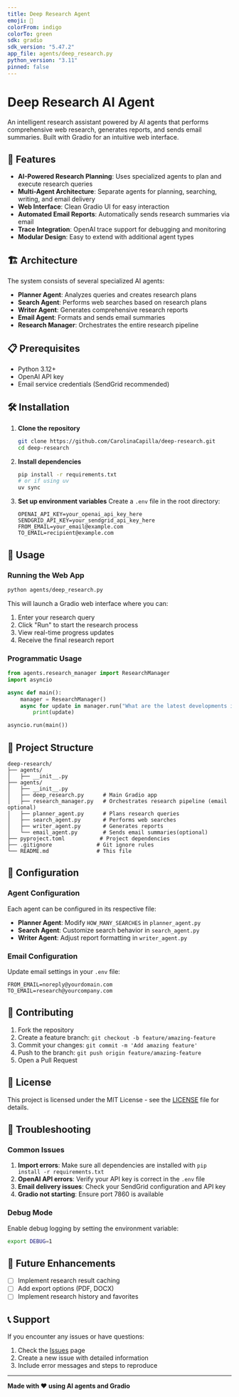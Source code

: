 ```yaml
---
title: Deep Research Agent
emoji: 🔎
colorFrom: indigo
colorTo: green
sdk: gradio
sdk_version: "5.47.2"
app_file: agents/deep_research.py
python_version: "3.11"
pinned: false
---
```


# Deep Research AI Agent

An intelligent research assistant powered by AI agents that performs comprehensive web research, generates reports, and sends email summaries. Built with Gradio for an intuitive web interface.

## 🚀 Features

- **AI-Powered Research Planning**: Uses specialized agents to plan and execute research queries
- **Multi-Agent Architecture**: Separate agents for planning, searching, writing, and email delivery
- **Web Interface**: Clean Gradio UI for easy interaction
- **Automated Email Reports**: Automatically sends research summaries via email
- **Trace Integration**: OpenAI trace support for debugging and monitoring
- **Modular Design**: Easy to extend with additional agent types

## 🏗️ Architecture

The system consists of several specialized AI agents:

- **Planner Agent**: Analyzes queries and creates research plans
- **Search Agent**: Performs web searches based on research plans
- **Writer Agent**: Generates comprehensive research reports
- **Email Agent**: Formats and sends email summaries
- **Research Manager**: Orchestrates the entire research pipeline

## 📋 Prerequisites

- Python 3.12+
- OpenAI API key
- Email service credentials (SendGrid recommended)

## 🛠️ Installation

1. **Clone the repository**
   ```bash
   git clone https://github.com/CarolinaCapilla/deep-research.git
   cd deep-research
   ```

2. **Install dependencies**
   ```bash
   pip install -r requirements.txt
   # or if using uv
   uv sync
   ```

3. **Set up environment variables**
   Create a `.env` file in the root directory:
   ```env
   OPENAI_API_KEY=your_openai_api_key_here
   SENDGRID_API_KEY=your_sendgrid_api_key_here
   FROM_EMAIL=your_email@example.com
   TO_EMAIL=recipient@example.com
   ```

## 🚀 Usage

### Running the Web App

```bash
python agents/deep_research.py
```

This will launch a Gradio web interface where you can:
1. Enter your research query
2. Click "Run" to start the research process
3. View real-time progress updates
4. Receive the final research report

### Programmatic Usage

```python
from agents.research_manager import ResearchManager
import asyncio

async def main():
    manager = ResearchManager()
    async for update in manager.run("What are the latest developments in quantum computing?"):
        print(update)

asyncio.run(main())
```

## 📁 Project Structure

```
deep-research/
├── agents/
│   ├── __init__.py
├── agents/
│   ├── __init__.py
│   ├── deep_research.py      # Main Gradio app
│   ├── research_manager.py   # Orchestrates research pipeline (email optional)
│   ├── planner_agent.py      # Plans research queries
│   ├── search_agent.py       # Performs web searches
│   ├── writer_agent.py       # Generates reports
│   └── email_agent.py        # Sends email summaries(optional)
├── pyproject.toml           # Project dependencies
├── .gitignore              # Git ignore rules
└── README.md               # This file
```

## 🔧 Configuration

### Agent Configuration

Each agent can be configured in its respective file:

- **Planner Agent**: Modify `HOW_MANY_SEARCHES` in `planner_agent.py`
- **Search Agent**: Customize search behavior in `search_agent.py`
- **Writer Agent**: Adjust report formatting in `writer_agent.py`

### Email Configuration

Update email settings in your `.env` file:
```env
FROM_EMAIL=noreply@yourdomain.com
TO_EMAIL=research@yourcompany.com
```

## 🤝 Contributing

1. Fork the repository
2. Create a feature branch: `git checkout -b feature/amazing-feature`
3. Commit your changes: `git commit -m 'Add amazing feature'`
4. Push to the branch: `git push origin feature/amazing-feature`
5. Open a Pull Request

## 📄 License

This project is licensed under the MIT License - see the [LICENSE](LICENSE) file for details.

## 🐛 Troubleshooting

### Common Issues

1. **Import errors**: Make sure all dependencies are installed with `pip install -r requirements.txt`
2. **OpenAI API errors**: Verify your API key is correct in the `.env` file
3. **Email delivery issues**: Check your SendGrid configuration and API key
4. **Gradio not starting**: Ensure port 7860 is available

### Debug Mode

Enable debug logging by setting the environment variable:
```bash
export DEBUG=1
```

## 🔄 Future Enhancements

- [ ] Implement research result caching
- [ ] Add export options (PDF, DOCX)
- [ ] Implement research history and favorites

## 📞 Support

If you encounter any issues or have questions:

1. Check the [Issues](https://github.com/CarolinaCapilla/deep-research/issues) page
2. Create a new issue with detailed information
3. Include error messages and steps to reproduce

---

**Made with ❤️ using AI agents and Gradio**
